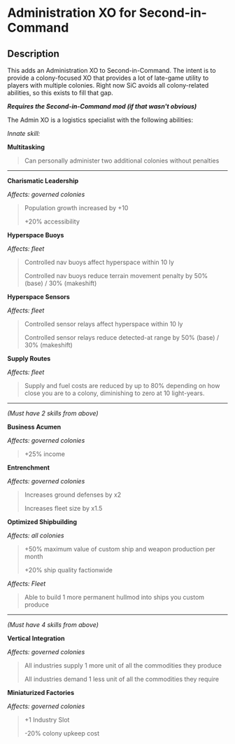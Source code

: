 # Administration XO for Second-in-Command

## Description

This adds an Administration XO to Second-in-Command. The intent is to provide a colony-focused XO that provides a lot of late-game utility to players with multiple colonies. Right now SiC avoids all colony-related abilities, so this exists to fill that gap.

***Requires the Second-in-Command mod (if that wasn't obvious)***

The Admin XO is a logistics specialist with the following abilities:

*Innate skill:*

**Multitasking**
>Can personally administer two additional colonies without penalties

---

**Charismatic Leadership**

*Affects: governed colonies*

>Population growth increased by +10
>
>+20% accessibility

**Hyperspace Buoys**

*Affects: fleet*

>Controlled nav buoys affect hyperspace within 10 ly
>
>Controlled nav buoys reduce terrain movement penalty by 50% (base) / 30% (makeshift)

**Hyperspace Sensors**

*Affects: fleet*

>Controlled sensor relays affect hyperspace within 10 ly
>
>Controlled sensor relays reduce detected-at range by 50% (base) / 30% (makeshift)

**Supply Routes**

*Affects: fleet*

>Supply and fuel costs are reduced by up to 80% depending on how close you are to a colony, diminishing to zero at 10 light-years.

---
*(Must have 2 skills from above)*

**Business Acumen**

*Affects: governed colonies*

>+25% income

**Entrenchment**

*Affects: governed colonies*

>Increases ground defenses by x2
>
>Increases fleet size by x1.5

**Optimized Shipbuilding**

*Affects: all colonies*

>+50% maximum value of custom ship and weapon production per month
>
>+20% ship quality factionwide

*Affects: Fleet*

>Able to build 1 more permanent hullmod into ships you custom produce

---
*(Must have 4 skills from above)*

**Vertical Integration**

*Affects: governed colonies*

>All industries supply 1 more unit of all the commodities they produce
>
>All industries demand 1 less unit of all the commodities they require

**Miniaturized Factories**

*Affects: governed colonies*

>+1 Industry Slot
>
>-20% colony upkeep cost
